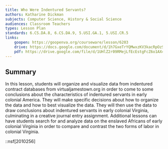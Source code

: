 ```yaml
---
title: Who Were Indentured Servants?
authors: Katharine Dickman
subjects: Computer Science, History & Social Science
audiences: Classroom Teachers
types: Lesson Plan
standards: 6.CS.DA.8, 6.CS.DA.9, 5.USI.GA.1, 5.USI.CR.5
links:
    goopen: https://goopenva.org/courseware/lesson/6203
    drive: https://docs.google.com/document/d/1h7GxeTrYQMwxzKV3kacRpOzSU0rrK0mr9cpMaiWq0gM/edit#heading=h.joty0v63l5oi
    pdf: https://drive.google.com/file/d/1UHlZ2r09RMejLfEcEstgFcZ6o1AX44gW/view?usp=drive_link
---
```


## Summary

In this lesson, students will organize and visualize data from indentured contract databases from virtualjamestown.org in order to come to some conclusions about the characteristics of indentured servants in early colonial America. They will make specific decisions about how to organize the data and how to best visualize the data. They will then use the data to draw conclusions about indentured servants in early colonial Virginia, culminating in a creative journal entry assignment. Additional lessons can have students search for and analyze data on the enslaved Africans of early colonial Virginia in order to compare and contrast the two forms of labor in colonial Virginia. 

::nsf[2010256]
